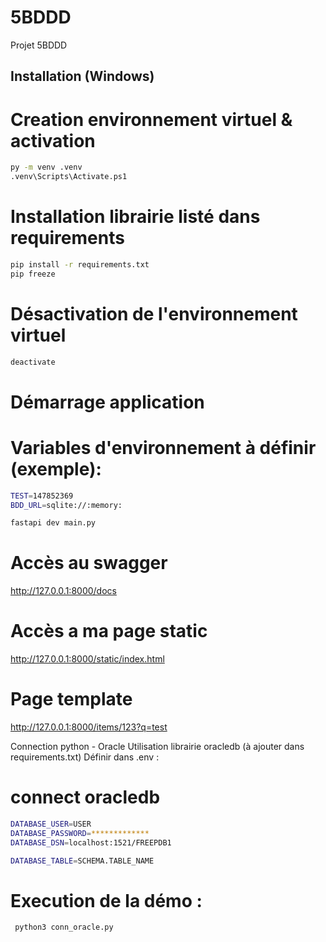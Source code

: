 # 5BDDD

Projet 5BDDD

## Installation (Windows)

# Creation environnement virtuel & activation

```bash
py -m venv .venv
.venv\Scripts\Activate.ps1
```
# Installation librairie listé dans requirements
```bash
pip install -r requirements.txt
pip freeze
```

# Désactivation de l'environnement virtuel
```bash
deactivate
```

# Démarrage application

# Variables d'environnement à définir (exemple):

```bash
TEST=147852369
BDD_URL=sqlite://:memory:
```

```bash
fastapi dev main.py
```

# Accès au swagger
http://127.0.0.1:8000/docs

# Accès a ma page static
http://127.0.0.1:8000/static/index.html

# Page template 
http://127.0.0.1:8000/items/123?q=test

Connection python - Oracle
Utilisation librairie oracledb (à ajouter dans requirements.txt)
Définir dans .env :

# connect oracledb

```bash
DATABASE_USER=USER
DATABASE_PASSWORD=*************
DATABASE_DSN=localhost:1521/FREEPDB1

DATABASE_TABLE=SCHEMA.TABLE_NAME
```

# Execution de la démo :

```bash
 python3 conn_oracle.py 
 ```